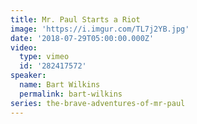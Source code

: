 ```yaml
---
title: Mr. Paul Starts a Riot
image: 'https://i.imgur.com/TL7j2YB.jpg'
date: '2018-07-29T05:00:00.000Z'
video:
  type: vimeo
  id: '282417572'
speaker:
  name: Bart Wilkins
  permalink: bart-wilkins
series: the-brave-adventures-of-mr-paul
---
```


